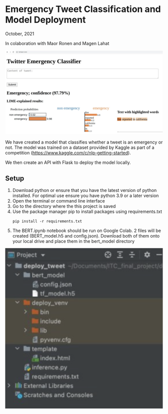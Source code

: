 # Emergency Tweet Classification and Model Deployment
October, 2021

In colaboration with Maor Ronen and Magen Lahat

![](readme_images/flask.png)

We have created a model that classifies whether a tweet
is an emergency or not. The model was trained on a dataset
provided by Kaggle as part of a competition 
(https://www.kaggle.com/c/nlp-getting-started).

We then create an API with Flask to deploy the model locally.

## Setup
1. Download python or ensure that you have the latest version of 
python installed. For optimal use ensure you have python 3.9 or a 
   later version
2. Open the terminal or command line interface
3. Go to the directory where the this project is saved 
4. Use the package manager pip to install packages using 
requirements.txt
    ```console
    pip install -r requirements.txt
    ```
5. The BERT.ipynb notebook should be run on Google Colab. 
   2 files will be created (BERT_model.h5 and config.json).
   Download both of them onto your local drive and place them
   in the bert_model directory

![](readme_images/env.png)





